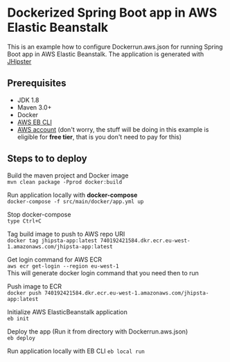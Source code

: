 Dockerized Spring Boot app in AWS Elastic Beanstalk
============================================

This is an example how to configure Dockerrun.aws.json for running Spring Boot app in AWS Elastic Beanstalk.
The application is generated with [JHipster](https://jhipster.github.io/)

Prerequisites
-------------

- JDK 1.8
- Maven 3.0+
- Docker
- [AWS EB CLI](http://docs.aws.amazon.com/elasticbeanstalk/latest/dg/eb-cli3.html)
- [AWS account](https://aws.amazon.com/free/) (don't worry, the stuff will be doing in this example is eligible for **free tier**, that is you don't need to pay for this)


Steps to to deploy
------------------

Build the maven project and Docker image  
```mvn clean package -Pprod docker:build```

Run application locally with **docker-compose**  
```docker-compose -f src/main/docker/app.yml up```

Stop docker-compose  
```type Ctrl+C```

Tag build image to push to AWS repo URI  
```docker tag jhipsta-app:latest 740192421584.dkr.ecr.eu-west-1.amazonaws.com/jhipsta-app:latest```

Get login command for AWS ECR  
```aws ecr get-login --region eu-west-1```  
This will generate docker login command that you need then to run

Push image to ECR  
```docker push 740192421584.dkr.ecr.eu-west-1.amazonaws.com/jhipsta-app:latest```

Initialize AWS ElasticBeanstalk application  
```eb init```  

Deploy the app (Run it from directory with Dockerrun.aws.json)  
```eb deploy```

Run application locally with EB CLI
```eb local run```